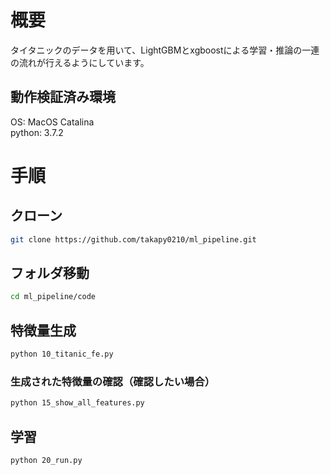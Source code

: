 # 概要

タイタニックのデータを用いて、LightGBMとxgboostによる学習・推論の一連の流れが行えるようにしています。

## 動作検証済み環境
OS: MacOS Catalina  
python: 3.7.2

# 手順

## クローン
```sh
git clone https://github.com/takapy0210/ml_pipeline.git
```

## フォルダ移動
```sh
cd ml_pipeline/code
```

## 特徴量生成
```sh
python 10_titanic_fe.py
```

### 生成された特徴量の確認（確認したい場合）
```sh
python 15_show_all_features.py
```

## 学習
```sh
python 20_run.py
```
